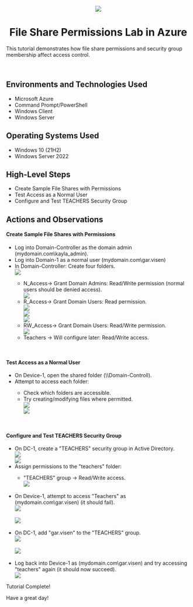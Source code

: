 
<p align="center">
<img src="https://github.com/user-attachments/assets/47a75475-133b-476e-9ec2-2e3cec7d3e6b"/>

</p>

<h1 align="center">File Share Permissions Lab in Azure</h1>
<p> This tutorial demonstrates how file share permissions and security group membership affect access control.
</p>
<br/>

<h2>Environments and Technologies Used</h2>

- Microsoft Azure
- Command Prompt/PowerShell
- Windows Client 
- Windows Server

<h2>Operating Systems Used </h2>

- Windows 10 (21H2)
- Windows Server 2022 

<h2>High-Level Steps</h2>

- Create Sample File Shares with Permissions
- Test Access as a Normal User
- Configure and Test TEACHERS Security Group

<h2>Actions and Observations</h2>

<h4>Create Sample File Shares with Permissions</h4>
<p>
<ul> 
  <li>Log into Domain-Controller as the domain admin (mydomain.com\kayla_admin).</li>
<li> Log into Domain-1 as a normal user (mydomain.com\gar.visen)</li>
  <li>In Domain-Controller: Create four folders.</li>
<img src="https://github.com/user-attachments/assets/6e59691a-247f-47af-b96c-8d6a67b6aa06"/>
  <ul>
<li>N_Access→ Grant Domain Admins: Read/Write permission (normal users should be denied access).</li>
<img src="![image](https://github.com/user-attachments/assets/7102fa8d-ccb7-479a-9608-ba2285e046f6)
"/>
<li>R_Access→ Grant Domain Users: Read permission.</li>
<img src="https://github.com/user-attachments/assets/a473649d-a359-4510-8027-0039a2946412"/>
    <br/>
    <img src="https://github.com/user-attachments/assets/363394f0-25d5-4e8f-b4b2-5c9c4914c4a4"/>
    <br/>
      <img src="https://github.com/user-attachments/assets/5b8270f3-1e1b-4cfb-8716-8cabc739c3f6"/> 
    <br/>
<li>RW_Access→ Grant Domain Users: Read/Write permission.</li>
<img src="https://github.com/user-attachments/assets/d8e787b3-410a-472c-abe0-ba955e162d6a"/>
    <br/>
<li>Teachers → Will configure later: Read/Write access.</li>

</ul>
  </ul>
</p>
  <br/>

  <h4>Test Access as a Normal User</h4>
<p>
<ul>
<li> On Device-1, open the shared folder (\\Domain-Controll).</li>
<li>Attempt to access each folder:</li>
<ul>
  <li>Check which folders are accessible.</li>
  <li>Try creating/modifying files where permitted.</li> 
<img src="https://github.com/user-attachments/assets/7418dbc5-9346-4149-ba72-aef8aa9318e9"/>
  <br/>
  <img src="https://github.com/user-attachments/assets/300343bf-0142-48f8-bc39-d78a4c89b652"/>
</ul>
</ul>
</p>
<br/>

  <h4>Configure and Test TEACHERS Security Group</h4>
<p>
<ul>
<li>On DC-1, create a "TEACHERS" security group in Active Directory.</li>
<img src="https://github.com/user-attachments/assets/ed618fbb-d801-47e2-bff0-cf72b557374b"/>
  <br/>
  <img src="https://github.com/user-attachments/assets/b307090d-775a-44c3-8e50-91edb5d740d3"/>
  <br/>
<li>Assign permissions to the "teachers" folder:</li>
<ul>
  <li>"TEACHERS" group → Read/Write access.</li>
  <img src="https://github.com/user-attachments/assets/9ef39d8e-95ce-4d7e-bb11-6c3072fbada7"/>
</ul>
  <br/>
<li>On Device-1, attempt to access "Teachers" as (mydomain.com\gar.visen) (it should fail).</li>
  <img src="https://github.com/user-attachments/assets/3ba729e1-c817-421b-8d32-37bb7197f214"/>
  <br/>
  <br/>
  
  <img src="https://github.com/user-attachments/assets/dbb12a63-e792-4730-923f-100d005f9b83"/>
<br/>
<br/>
  <li>On DC-1, add "gar.visen" to the "TEACHERS" group.</li>
    <img src="https://github.com/user-attachments/assets/337a2f63-1747-466a-b2b7-a71895fae57b"/>
    <br/>
    <br/>
 <img src="https://github.com/user-attachments/assets/8997cf34-158d-4fab-a4c0-24b827c7c44b"/>
  <br/>
  <br/>
<li>Log back into Device-1 as (mydomain.com\gar.visen) and try accessing "teachers" again (it should now succeed).</li>
  <img src="https://github.com/user-attachments/assets/30f0bd99-2917-4b5b-a463-90a65530af6a"/>
  </ul>
</p>
Tutorial Complete!

Have a great day!



